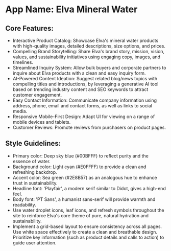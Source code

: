 # **App Name**: Elva Mineral Water

## Core Features:

- Interactive Product Catalog: Showcase Elva's mineral water products with high-quality images, detailed descriptions, size options, and prices.
- Compelling Brand Storytelling: Share Elva's brand story, mission, vision, values, and sustainability initiatives using engaging copy, images, and timelines.
- Streamlined Inquiry System: Allow bulk buyers and corporate partners to inquire about Elva products with a clean and easy inquiry form.
- AI-Powered Content Ideation: Suggest related blog/news topics with compelling titles and introductions, by leveraging a generative AI tool based on trending industry content and SEO keywords to attract customer engagement.
- Easy Contact Information: Communicate company information using address, phone, email and contact forms, as well as links to social media.
- Responsive Mobile-First Design: Adapt UI for viewing on a range of mobile devices and tablets.
- Customer Reviews: Promote reviews from purchasers on product pages.

## Style Guidelines:

- Primary color: Deep sky blue (#00BFFF) to reflect purity and the essence of water.
- Background color: Light cyan (#E0FFFF) to provide a clean and refreshing backdrop.
- Accent color: Sea green (#2E8B57) as an analogous hue to enhance trust in sustainability.
- Headline font: 'Playfair', a modern serif similar to Didot, gives a high-end feel.
- Body font: 'PT Sans', a humanist sans-serif will provide warmth and readability.
- Use water droplet icons, leaf icons, and refresh symbols throughout the site to reinforce Elva's core theme of pure, natural hydration and sustainability.
- Implement a grid-based layout to ensure consistency across all pages. Use white space effectively to create a clean and breathable design. Prioritize key information (such as product details and calls to action) to guide user attention.
